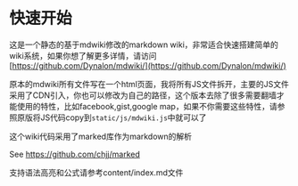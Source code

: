 # 快速开始
这是一个静态的基于mdwiki修改的markdown wiki，非常适合快速搭建简单的wiki系统，如果你想了解更多详情，请访问 [https://github.com/Dynalon/mdwiki/](https://github.com/Dynalon/mdwiki/)

原本的mdwiki所有文件写在一个html页面，我将所有JS文件拆开，主要的JS文件采用了CDN引入，你也可以修改为自己的路径，这个版本去除了很多需要翻墙才能使用的特性，比如facebook,gist,google map，如果不你需要这些特性，请参照原版将JS代码copy到`static/js/mdwiki.js`中就可以了

这个wiki代码采用了marked库作为markdown的解析

See https://github.com/chjj/marked

支持语法高亮和公式请参考content/index.md文件